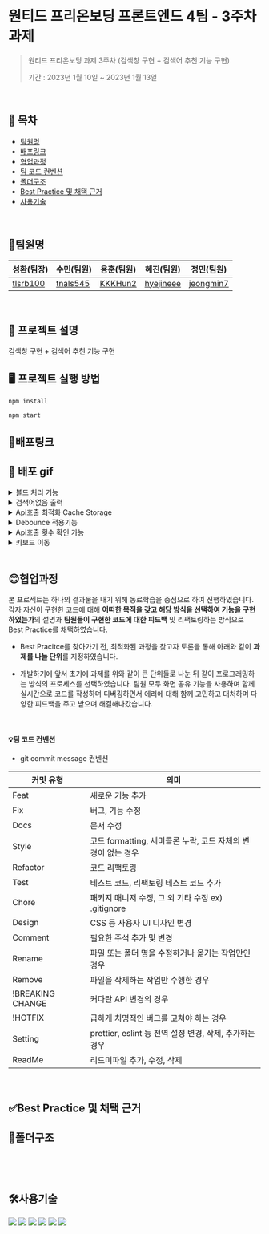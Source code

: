 # 원티드 프리온보딩 프론트엔드 4팀 - 3주차 과제

> 원티드 프리온보딩 과제 3주차 (검색창 구현 + 검색어 추천 기능 구현)
>
> 기간 : 2023년 1월 10일 ~ 2023년 1월 13일



<br />

## 📖 목차

- [팀원명](#팀원명)
- [배포링크](#배포링크)
- [협업과정](#협업과정)
- [팀 코드 컨벤션](#팀-코드-컨벤션)
- [폴더구조](#폴더구조)
- [Best Practice 및 채택 근거](#best-practice-및-채택-근거)
- [사용기술](#사용기술)

<br />

## 💪팀원명

| 성환(팀장)                              | 수민(팀원)                              | 용훈(팀원)                            | 혜진(팀원)                                | 정민(팀원)                                |
| --------------------------------------- | --------------------------------------- | ------------------------------------- | ----------------------------------------- | ----------------------------------------- |
| [tlsrb100](https://github.com/tlsrb100) | [tnals545](https://github.com/tnals545) | [KKKHun2](https://github.com/KKKHun2) | [hyejineee](https://github.com/hyejineee) | [jeongmin7](https://github.com/jeongmin7) |

<br />

## 📝 프로젝트 설명 

검색창 구현 + 검색어 추천 기능 구현 


## 🖥 프로젝트 실행 방법
```
npm install

npm start
```
## 📌배포링크

## 📰 배포 gif

<details>
  <summary>볼드 처리 기능</summary>
    <div markdown="1">
      
    </div>
</details>

<details>
  <summary>검색어없음 출력</summary>
    <div markdown="1">
      
    </div>
</details>

<details>
  <summary>Api호출 최적화 Cache Storage</summary>
    <div markdown="1">
      
    </div>
</details>

<details>
  <summary>Debounce 적용기능</summary>
    <div markdown="1">
       
    </div>
</details>

<details>
  <summary>Api호출 횟수 확인 가능</summary>
    <div markdown="1">
       
    </div>
</details>

<details>
  <summary>키보드 이동</summary>
    <div markdown="1">
       
    </div>
</details>




<br />
 
## 😊협업과정

본 프로젝트는 하나의 결과물을 내기 위해 동료학습을 중점으로 하여 진행하였습니다. 각자 자신이 구현한 코드에 대해 **어떠한 목적을 갖고 해당 방식을 선택하여 기능을 구현하였는가**의 설명과 **팀원들이 구현한 코드에 대한 피드백** 및 리팩토링하는 방식으로 Best Practice를 채택하였습니다.

- Best Pracitce를 찾아가기 전, 최적화된 과정을 찾고자 토론을 통해 아래와 같이 **과제를 나눌 단위**를 지정하였습니다.

- 개발하기에 앞서 초기에 과제를 위와 같이 큰 단위들로 나눈 뒤 같이 프로그래밍하는 방식의 프로세스를 선택하였습니다. 팀원 모두 화면 공유 기능을 사용하며 함께 실시간으로 코드를 작성하며 디버깅하면서 에러에 대해 함께 고민하고 대처하며 다양한 피드백을 주고 받으며 해결해나갔습니다.

<br />

#### 💡팀 코드 컨벤션

- git commit message 컨벤션

| 커밋 유형        | 의미                                                         |
| ---------------- | ------------------------------------------------------------ |
| Feat             | 새로운 기능 추가                                             |
| Fix              | 버그, 기능 수정                                              |
| Docs             | 문서 수정                                                    |
| Style            | 코드 formatting, 세미콜론 누락, 코드 자체의 변경이 없는 경우 |
| Refactor         | 코드 리팩토링                                                |
| Test             | 테스트 코드, 리팩토링 테스트 코드 추가                       |
| Chore            | 패키지 매니저 수정, 그 외 기타 수정 ex) .gitignore           |
| Design           | CSS 등 사용자 UI 디자인 변경                                 |
| Comment          | 필요한 주석 추가 및 변경                                     |
| Rename           | 파일 또는 폴더 명을 수정하거나 옮기는 작업만인 경우          |
| Remove           | 파일을 삭제하는 작업만 수행한 경우                           |
| !BREAKING CHANGE | 커다란 API 변경의 경우                                       |
| !HOTFIX          | 급하게 치명적인 버그를 고쳐야 하는 경우                      |
| Setting          | prettier, eslint 등 전역 설정 변경, 삭제, 추가하는 경우      |
| ReadMe           | 리드미파일 추가, 수정, 삭제                                  |

<br />

## ✅Best Practice 및 채택 근거



## 📁폴더구조

```


```

<br />

## 🛠사용기술

<div align=left>
<img src="https://img.shields.io/badge/React-61DAFB?style=for-the-badge&logo=React&logoColor=white" >
<img src="https://img.shields.io/badge/TypeScript-3178C6?style=for-the-badge&logo=TypeScript&logoColor=white" >
 <img src="https://img.shields.io/badge/Vercel-000000?style=for-the-badge&logo=Vercel&logoColor=white" >
<img src="https://img.shields.io/badge/styledcomponents-DB7093?style=for-the-badge&logo=styledcomponents&logoColor=white" >
<img src="https://img.shields.io/badge/Antd-61DAFB?style=for-the-badge&logo=Antd&logoColor=white" >
<img src="https://img.shields.io/badge/Npm-CB3837?style=for-the-badge&logo=Npm&logoColor=white" >

 </div>

<br />

